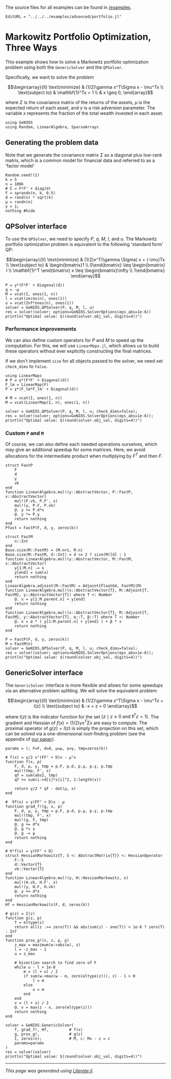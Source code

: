 The source files for all examples can be found in [/examples](https://github.com/tjdiamandis/GeNIOS.jl/tree/main/examples).
```@meta
EditURL = "../../../examples/advanced/portfolio.jl"
```

# Markowitz Portfolio Optimization, Three Ways
This example shows how to solve a Markowitz portfolio optimization problem using
both the `GenericSolver` and the `QPSolver`.

Specifically, we want to solve the problem
```math
\begin{array}{ll}
\text{minimize}     & (1/2)\gamma x^T\Sigma x - \mu^Tx \\
\text{subject to}   & \mathbf{1}^Tx = 1 \\
                    & x \geq 0,
\end{array}
```
where $\Sigma$ is the covariance matrix of the returns of the assets, $\mu$ is
the expected return of each asset, and $\gamma$ is a risk adversion parameter.
The variable $x$ represents the fraction of the total wealth invested in each
asset.

````@example portfolio
using GeNIOS
using Random, LinearAlgebra, SparseArrays
````

## Generating the problem data
Note that we generate the covariance matrix $\Sigma$ as a diagonal plus low-rank
matrix, which is a common model for financial data and referred to as a 'factor
model'

````@example portfolio
Random.seed!(1)
k = 5
n = 100k
# Σ = F*F' + diag(d)
F = sprandn(n, k, 0.5)
d = rand(n) * sqrt(k)
μ = randn(n)
γ = 1;
nothing #hide
````

## QPSolver interface
To use the `QPSolver`, we need to
specify $P$, $q$, $M$, $l$, and $u$. The Markowitz portfolio optimization problem
is equivalent to the following 'standard form' QP:
```math
\begin{array}{ll}
\text{minimize}     & (1/2)x^T(\gamma \Sigma) x + (-\mu)Tx \\
\text{subject to}   &
\begin{bmatrix}1 \\ 0\end{bmatrix}
\leq \begin{bmatrix} I \\ \mathbf{1}^T \end{bmatrix} x
\leq \begin{bmatrix}\infty \\ 1\end{bmatrix}
\end{array}
```

````@example portfolio
P = γ*(F*F' + Diagonal(d))
q = -μ
M = vcat(I, ones(1, n))
l = vcat(zeros(n), ones(1))
u = vcat(Inf*ones(n), ones(1))
solver = GeNIOS.QPSolver(P, q, M, l, u)
res = solve!(solver; options=GeNIOS.SolverOptions(eps_abs=1e-6))
println("Optimal value: $(round(solver.obj_val, digits=4))")
````

### Performance improvements
We can also define custom operators for $P$ and $M$ to speed up the computation.
For this, we will use `LinearMaps.jl`, which allows us to build these operators
without ever explicitly constructing the final matrices.

If we don't implement `size` for all objects passed to the solver, we need set
`check_dims` to `false`.

````@example portfolio
using LinearMaps
# P = γ*(F*F' + Diagonal(d))
F_lm = LinearMap(F)
P = γ*(F_lm*F_lm' + Diagonal(d))

# M = vcat(I, ones(1, n))
M = vcat(LinearMap(I, n), ones(1, n))

solver = GeNIOS.QPSolver(P, q, M, l, u; check_dims=false);
res = solve!(solver; options=GeNIOS.SolverOptions(eps_abs=1e-6));
println("Optimal value: $(round(solver.obj_val, digits=4))")
````

### Custom `P` and `M`
Of course, we can also define each needed operations ourselves, which may
give an additional speedup for some matrices. Here, we avoid allocations
for the intermediate product when multiplying by $F^T$ and then $F$.

````@example portfolio
struct FastP
    F
    d
    γ
    vk
end
function LinearAlgebra.mul!(y::AbstractVector, P::FastP, x::AbstractVector)
    mul!(P.vk, P.F', x)
    mul!(y, P.F, P.vk)
    @. y += P.d*x
    @. y *= P.γ
    return nothing
end
Pfast = FastP(F, d, γ, zeros(k))

struct FastM
    n::Int
end
Base.size(M::FastM) = (M.n+1, M.n)
Base.size(M::FastM, d::Int) = d <= 2 ? size(M)[d] : 1
function LinearAlgebra.mul!(y::AbstractVector, M::FastM, x::AbstractVector)
    y[1:M.n] .= x
    y[end] = sum(x)
    return nothing
end
LinearAlgebra.adjoint(M::FastM) = Adjoint{Float64, FastM}(M)
function LinearAlgebra.mul!(x::AbstractVector{T}, M::Adjoint{T, FastM}, y::AbstractVector{T}) where T <: Number
    @. x = y[1:M.parent.n] + y[end]
    return nothing
end
function LinearAlgebra.mul!(x::AbstractVector{T}, M::Adjoint{T, FastM}, y::AbstractVector{T}, α::T, β::T) where T <: Number
    @. x = α * ( y[1:M.parent.n] + y[end] ) + β * x
    return nothing
end

P = FastP(F, d, γ, zeros(k))
M = FastM(n)
solver = GeNIOS.QPSolver(P, q, M, l, u; check_dims=false);
res = solve!(solver; options=GeNIOS.SolverOptions(eps_abs=1e-6));
println("Optimal value: $(round(solver.obj_val, digits=4))")
````

## GenericSolver interface
The `GenericSolver` interface is more flexible and allows for some speedups via
an alternative problem splitting. We will solve the equivalent problem
```math
\begin{array}{ll}
\text{minimize}     & (1/2)\gamma x^T\Sigma x - \mu^Tx + I(z) \\
\text{subject to}   & -x + z = 0
\end{array}
```
where $I(z)$ is the indicator function for the set $\{z \mid z \ge 0 \text{ and } \mathbf{1}^Tz = 1\}$.
The gradient and Hessian of $f(x) = (1/2)\gamma x^T\Sigma x$ are easy to compute.
The proximal operator of $g(z) = I(z)$ is simply the projection on this set,
which can be solved via a one-dimensional root-finding problem (see
the appendix of [our paper]()).

````@example portfolio
params = (; F=F, d=d, μ=μ, γ=γ, tmp=zeros(k))

# f(x) = γ/2 xᵀ(FFᵀ + D)x - μᵀx
function f(x, p)
    F, d, μ, γ, tmp = p.F, p.d, p.μ, p.γ, p.tmp
    mul!(tmp, F', x)
    qf = sum(abs2, tmp)
    qf += sum(i->d[i]*x[i]^2, 1:length(x))

    return γ/2 * qf - dot(μ, x)
end

#  ∇f(x) = γ(FFᵀ + D)x - μ
function grad_f!(g, x, p)
    F, d, μ, γ, tmp = p.F, p.d, p.μ, p.γ, p.tmp
    mul!(tmp, F', x)
    mul!(g, F, tmp)
    @. g += d*x
    @. g *= γ
    @. g -= μ
    return nothing
end

# ∇²f(x) = γ(FFᵀ + D)
struct HessianMarkowitz{T, S <: AbstractMatrix{T}} <: HessianOperator
    F::S
    d::Vector{T}
    vk::Vector{T}
end
function LinearAlgebra.mul!(y, H::HessianMarkowitz, x)
    mul!(H.vk, H.F', x)
    mul!(y, H.F, H.vk)
    @. y += d*x
    return nothing
end
Hf = HessianMarkowitz(F, d, zeros(k))

# g(z) = I(z)
function g(z, p)
    T = eltype(z)
    return all(z .>= zero(T)) && abs(sum(z) - one(T)) < 1e-6 ? zero(T) : Inf
end
function prox_g!(v, z, ρ, p)
    z_max = maximum(w->abs(w), z)
    l = -z_max - 1
    u = z_max

    # bisection search to find zero of F
    while u - l > 1e-8
        m = (l + u) / 2
        if sum(w->max(w - m, zero(eltype(z))), z) - 1 > 0
            l = m
        else
            u = m
        end
    end
    ν = (l + u) / 2
    @. v = max(z - ν, zero(eltype(z)))
    return nothing
end

solver = GeNIOS.GenericSolver(
    f, grad_f!, Hf,         # f(x)
    g, prox_g!,             # g(z)
    I, zeros(n);            # M, c: Mx - z = c
    params=params
)
res = solve!(solver)
println("Optimal value: $(round(solver.obj_val, digits=4))")
````

---

*This page was generated using [Literate.jl](https://github.com/fredrikekre/Literate.jl).*

